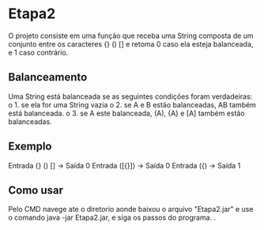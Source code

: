 # Etapa2
O projeto consiste em uma função que receba uma String composta de um conjunto entre os caracteres {} () [] e retoma 0 caso ela esteja balanceada, e 1 caso contrário. 

## Balanceamento
Uma String está balanceada se as seguintes condições foram verdadeiras: 
o	1. se ela for uma String vazia 
o	2. se A e B estão balanceadas, AB também está balanceada. 
o	3. se A este balanceada, (A), {A} e [A] também estão balanceadas.

## Exemplo
Entrada {} () [] -> Saída 0
Entrada ([{}]) -> Saída 0
Entrada ({) -> Saída 1

## Como usar
Pelo CMD navege ate o diretorio aonde baixou o arquivo "Etapa2.jar"  e use o comando java -jar Etapa2.jar, e siga os passos do programa.
.
